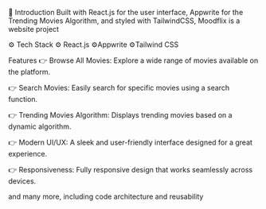 🤖 Introduction
Built with React.js for the user interface, Appwrite for the Trending Movies Algorithm, and styled with TailwindCSS, Moodflix is a website project 


⚙️ Tech Stack
    ⚙️ React.js
    ⚙️Appwrite
    ⚙️Tailwind CSS

Features
👉 Browse All Movies: Explore a wide range of movies available on the platform.

👉 Search Movies: Easily search for specific movies using a search function.

👉 Trending Movies Algorithm: Displays trending movies based on a dynamic algorithm.

👉 Modern UI/UX: A sleek and user-friendly interface designed for a great experience.

👉 Responsiveness: Fully responsive design that works seamlessly across devices.

and many more, including code architecture and reusability
